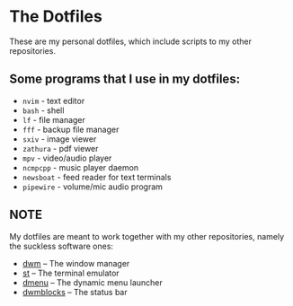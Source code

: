 # The Dotfiles
These are my personal dotfiles, which include scripts to my other repositories.

## Some programs that I use in my dotfiles:
- `nvim` - text editor
- `bash` - shell
- `lf` - file manager
- `fff` - backup file manager
- `sxiv` - image viewer
- `zathura` - pdf viewer
- `mpv` - video/audio player
- `ncmpcpp` - music player daemon
- `newsboat` - feed reader for text terminals
- `pipewire` - volume/mic audio program

## NOTE
My dotfiles are meant to work together with my other repositories, namely the
suckless software ones:
- [dwm](https://github.com/x1nigo/dwm) &ndash; The window manager
- [st](https://github.com/x1nigo/st) &ndash; The terminal emulator
- [dmenu](https://github.com/x1nigo/dmenu) &ndash; The dynamic menu launcher
- [dwmblocks](https://github.com/x1nigo/dwmblocks) &ndash; The status bar
